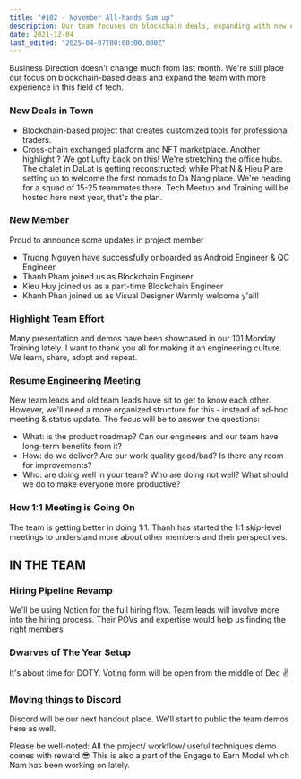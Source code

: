 ```yaml
---
title: "#102 - November All-hands Sum up"
description: Our team focuses on blockchain deals, expanding with new experts, upgrading hiring processes, and hosting tech meetups while boosting collaboration through training and Discord.
date: 2021-12-04
last_edited: "2025-04-07T00:00:00.000Z"
---
```


Business Direction doesn't change much from last month. We're still place our focus on blockchain-based deals and expand the team with more experience in this field of tech.

### New Deals in Town

- Blockchain-based project that creates customized tools for professional traders.
- Cross-chain exchanged platform and NFT marketplace. Another highlight ? We got Lufty back on this!
  We're stretching the office hubs. The chalet in DaLat is getting reconstructed; while Phat N & Hieu P are setting up to welcome the first nomads to Da Nang place. We're heading for a squad of 15-25 teammates there. Tech Meetup and Training will be hosted here next year, that's the plan.

### New Member

Proud to announce some updates in project member

- Truong Nguyen have successfully onboarded as Android Engineer & QC Engineer
- Thanh Pham joined us as Blockchain Engineer
- Kieu Huy joined us as a part-time Blockchain Engineer
- Khanh Phan joined us as Visual Designer
  Warmly welcome y'all!

### Highlight Team Effort

Many presentation and demos have been showcased in our 101 Monday Training lately. I want to thank you all for making it an engineering culture. We learn, share, adopt and repeat.

### Resume Engineering Meeting

New team leads and old team leads have sit to get to know each other. However, we'll need a more organized structure for this - instead of ad-hoc meeting & status update. The focus will be to answer the questions:

- What: is the product roadmap? Can our engineers and our team have long-term benefits from it?
- How: do we deliver? Are our work quality good/bad? Is there any room for improvements?
- Who: are doing well in your team? Who are doing not well? What should we do to make everyone more productive?

### How 1:1 Meeting is Going On

The team is getting better in doing 1:1. Thanh has started the 1:1 skip-level meetings to understand more about other members and their perspectives.

## IN THE TEAM

### Hiring Pipeline Revamp

We'll be using Notion for the full hiring flow. Team leads will involve more into the hiring process. Their POVs and expertise would help us finding the right members

### Dwarves of The Year Setup

It's about time for DOTY. Voting form will be open from the middle of Dec ✌️

### Moving things to Discord

Discord will be our next handout place. We'll start to public the team demos here as well.

Please be well-noted: All the project/ workflow/ useful techniques demo comes with reward 😎 This is also a part of the Engage to Earn Model which Nam has been working on lately.
